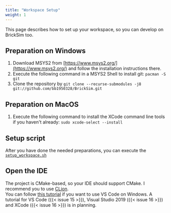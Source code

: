 ```yaml
---
title: "Workspace Setup"
weight: 1
---
```


This page describes how to set up your workspace, so you can develop on BrickSim too.

## Preparation on Windows
1. Download MSYS2 from [https://www.msys2.org/](https://www.msys2.org/) and follow the installation instructions there.
1. Execute the following command in a MSYS2 Shell to install git: `pacman -S git`
1. Clone the repository by `git clone --recurse-submodules -j8 git://github.com/bb1950328/BrickSim.git`

## Preparation on MacOS
1. Execute the following command to install the XCode command line tools if you haven't already: `sudo xcode-select --install`

## Setup script
After you have done the needed preparations, you can execute the [`setup_workspace.sh`](https://github.com/bb1950328/BrickSim/blob/master/setup_workspace.sh)

## Open the IDE
The project is CMake-based, so your IDE should support CMake.
I recommend you to use [CLion](https://www.jetbrains.com/clion/).  
You can follow [this tutorial](../vscode_setup_windows) if you want to use VS Code on Windows.
A tutorial for VS Code ({{< issue 15 >}}), Visual Studio 2019 ({{< issue 16 >}}) and XCode ({{< issue 16 >}}) is in planning.